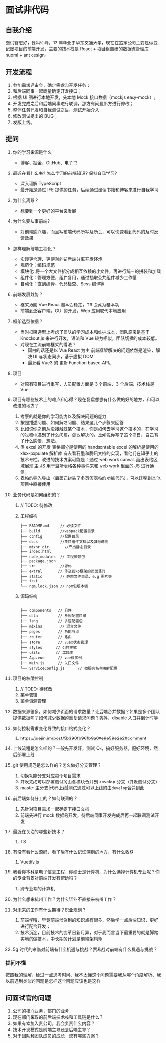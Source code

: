 # 面试非代码

## 自我介绍

面试官您好，我叫许峰，17 年毕业于华东交通大学，现在在这家公司主要是做云记账项目的前端开发，主要的技术栈是 React + 项目组自研的数据流管理库 nuomi + ant design。

## 开发流程

1. 参加需求评审会，确定需求和开发任务；
2. 和后端同事一起商量确定开发接口；
3. 根据 UI 图进行本地开发，先本地 Mock 接口数据（mockjs easy-mock）;
4. 开发完成之后和后端同事进行联调，那方有问题那方进行修改；
5. 整体任务开发和自我测试之后，测试开始介入
6. 修改测试提出的 BUG；
7. 发版上线。

## 提问

1. 你的学习来源是什么
   - 博客、掘金、GitHub、电子书
2. 最近在看什么书? 怎么学习的前端知识? 保持自我学习?
   - 深入理解 TypeScript
   - 最开始是通过 IFE 提供的任务，后续通过阅读书籍和博客来进行自我学习
3. 为什么离职？
   - 想要到一个更好的平台来发展
4. 为什么要从事前端?
   - 对前端感兴趣，而且写前端代码所写及所见，可以快速看到代码的及时反馈效果
5. 怎样理解前端工程化？
   - 实现更合理、更便利的前后端分离开发环境
   - 规范化：编码规范
   - 模块化: 将一个大文件拆分成相互依赖的小文件，再进行统一的拼装和加载
   - 组件化：管理方便，组件复用，通过抽取公共组件减少工作量
   - 自动化：直到编译、代码检查、Scss 编译等
6. 前端发展趋势？
   - 框架方面 Vue React 基本会稳定，TS 会成为基本功
   - 前端到泛客户端，GUI 的开发，Web 应用取代本地应用
7. 框架选型依据？
   - 当时框架选型上考虑了团队的学习成本和维护成本，团队原来是基于 Knockout.js 来进行开发，语法和 Vue 较为相似，团队切换的成本较低。
   - 对现在主流前端框架的看法？
     - 国内的话还是以 Vue React 为主 前端框架解决的问题依然是渲染，解决 UI 与状态同步，基于虚拟 DOM
     - 最近看 Vue3 的 更新 Function based-API。
8. 项目
   - 对原有项目进行重写，人员配置方面是 3 个前端、3 个后端，技术栈是 Vue
9. 项目有哪些技术上的难点和心得？现在复盘想想有什么做的好的地方，和可以改进的地方？
   1. 考察的就是你的学习能力以及解决问题的能力
   2. 按照描述问题、如何解决问题、结果这几个步骤来回答
   3. 比如说你之前从没接触过某个技术，你是如何去学习这个技术的，在学习的过程中遇到了什么问题，怎么解决的。比如说你写了这个项目，自己有了什么感悟、想法。
   4. 类 excel 的开发 表格部分是使用的 handsontable excel 的解析是使用的 xlsx-populate 解析库 有去看石墨和腾讯文档的实现，看他们在知乎上的技术专栏。改进的技术方案可能是：通过 web work canvas 画出表格区域展现 主 JS 用于监听表格各种事件来和 web work 里面的 JS 进行通信。
   5. 表格的导入导出（后面还封装了多页签表格的功能代码），可以迁移到其他项目中直接使用
10. 业务代码是如何组织的？

    1. // TODO: 待修改

    2. 工程结构

       ```$xslt
       ├── README.md     // 必读文件
       ├── build         //webpack配置目录
       ├── config        //配置目录
       ├── docs          //项目组件文档以及其他说明
       ├── mixhr_dir       //产出静态目录
       ├── index.html
       ├── node_modules  // 工程依赖包
       ├── package.json
       ├── src           //源码
       ├── extral       // 涉及到ko框架的页面源码
       ├── static        // 静态文件目录，e.g 图片等
       ├── test
       └── npm.lock.json // npm包版本锁
       ```

    3. 源码结构

       ```$xslt

       ├── components   // 组件
       ├── data         // 参照配置目录
       ├── lang         // 多语配置包
       ├── mixins        // 混合文件
       ├── pages        // 功能节点
       ├── router       // 路由
       ├── store        // vuex状态管理
       ├── styles      // 公共样式
       ├── utils       // 工具库
       ├── App.vue      // vue根实例
       ├── main.js      // 入口文件
       └── ServiceConfig.js      // 微服务名称映射配置
       ```

11. 项目的权限控制
    1. // TODO: 待修改
    2. 菜单管理
    3. 菜单资源管理
12. 数据来源很多，如何减少页面的请求数量？让后端合并数据？如果是多个团队提供数据呢？如何减少数据的重复请求问题？防抖、disable 入口并倒计时等
13. 如何控制需求变化导致的接口格式变化？
    1. https://juejin.im/post/5b390fb96fb9a00e9e59e2e2#comment
14. 上线流程是怎么样的？一般先开发好，测试 Ok，搞好服务器，配好环境，然后部署上线
15. git 使用规范是怎么样的？怎么做好分支管理？
    1. 切换功能分支对应每个项目需求
    2. 开发完成可以部署测试的由各模块合并到 develop 分支（开发测试分支）
    3. master 主分支|代码上线|测试通过可以上线的由`develop`合并到此
16. 前后端如何分工的？如何联调的？
    1. 先针对项目需求一起确定下接口文档
    2. 前端先进行 mock 数据的开发，待后端同事开发完成后再一起联调测试开发
17. 最近在关注的哪些新技术？
    1. TS
18. 有没有看什么源码，看了后有什么记忆深刻的地方，有什么收获
    1. Vuetify.js
19. 我看你本科是电子信息工程，你硕士是计算机，为什么选择计算机专业呢？你的专业背景对前端开发有帮助吗？
    1. 跨专业考的计算机
20. 为什么想来杭州工作？为什么毕业不直接来杭州工作？
21. 对未来的工作有什么期待？职业规划？
    1. 前端学精，毕竟前端涉及到的知识点有很多，然后学一点后端知识，更好进行配合开发；
    2. 技术沉淀，目前技术的变革日新月异，对于我而言当下最重要的就是脚踏实地的做技术，中长期的计划是前端架构师
22. 5g 时代的来临对前端有什么机遇与挑战？贸易战对前端有什么机遇与挑战？

### 提问不懂

按照我的理解、给过一点思考时间、我不太懂这个问题需要我从哪个角度解析、我以前遇到类似的问题是怎样这个问题应该也是这样

## 问面试官的问题

1. 公司的核心业务，部门的业务
2. 现在部门采取的前后端技术栈和工具链是什么？
3. 如果有幸加入贵公司，我会负责什么内容？
4. 技术开发模式是前端主导还是后端主导？
5. 对于团队和团队成员的成长，您有哪些方案？
